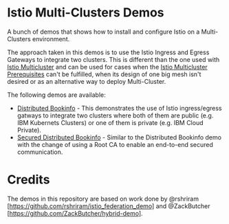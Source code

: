 # Istio Multi-Clusters Demos
A bunch of demos that shows how to install and configure Istio on a Multi-Clusters environment.

The approach taken in this demos is to use the Istio Ingress and Egress Gateways to integrate two clusters. This is different than the one used with [Istio Multicluster](https://istio.io/docs/setup/kubernetes/multicluster-install/) and can be used for cases when the [Istio Multicluster Prerequisites](https://istio.io/docs/setup/kubernetes/multicluster-install/#prerequisites) can't be fulfilled, when its design of one big mesh isn't desired or as an alternative way to deploy Multi-Cluster.

The following demos are available:
* [Distributed Bookinfo](bookinfo/README.md) - This demonstrates the use of Istio ingress/egress gatways to integrate two clusters where both of them are public (e.g. IBM Kubernets Clusters) or one of them is private (e.g. IBM Cloud Private).
* [Secured Distributed Bookinfo](bookinfo_secured/README.md) - Similar to the Distributed Bookinfo demo with the change of using a Root CA to enable an end-to-end secured communication.

# Credits
The demos in this repository are based on work done by @rshriram [https://github.com/rshriram/istio_federation_demo] and @ZackButcher [https://github.com/ZackButcher/hybrid-demo].
